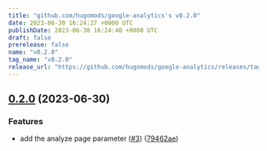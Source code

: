 ```yaml
---
title: "github.com/hugomods/google-analytics's v0.2.0"
date: 2023-06-30 16:24:27 +0000 UTC
publishDate: 2023-06-30 16:24:40 +0000 UTC
draft: false
prerelease: false
name: "v0.2.0"
tag_name: "v0.2.0"
release_url: "https://github.com/hugomods/google-analytics/releases/tag/v0.2.0"
---
```


## [0.2.0](https://github.com/hugomods/google-analytics/compare/v0.1.0...v0.2.0) (2023-06-30)


### Features

* add the analyze page parameter ([#3](https://github.com/hugomods/google-analytics/issues/3)) ([79462ae](https://github.com/hugomods/google-analytics/commit/79462ae1fa4239bd5842c56a768f7650a53153d4))
